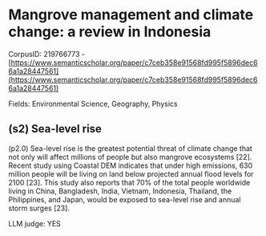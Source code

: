 # Mangrove management and climate change: a review in Indonesia

CorpusID: 219766773 - [https://www.semanticscholar.org/paper/c7ceb358e91568fd995f5896dec66a1a28447561](https://www.semanticscholar.org/paper/c7ceb358e91568fd995f5896dec66a1a28447561)

Fields: Environmental Science, Geography, Physics

## (s2) Sea-level rise
(p2.0) Sea-level rise is the greatest potential threat of climate change that not only will affect millions of people but also mangrove ecosystems [22]. Recent study using Coastal DEM indicates that under high emissions, 630 million people will be living on land below projected annual flood levels for 2100 [23]. This study also reports that 70% of the total people worldwide living in China, Bangladesh, India, Vietnam, Indonesia, Thailand, the Philippines, and Japan, would be exposed to sea-level rise and annual storm surges [23].

LLM judge: YES

